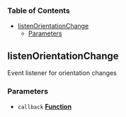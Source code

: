 <!-- Generated by documentation.js. Update this documentation by updating the source code. -->

### Table of Contents

-   [listenOrientationChange][1]
    -   [Parameters][2]

## listenOrientationChange

Event listener for orientation changes

### Parameters

-   `callback` **[Function][3]** 

[1]: #listenorientationchange

[2]: #parameters

[3]: https://developer.mozilla.org/docs/Web/JavaScript/Reference/Statements/function
